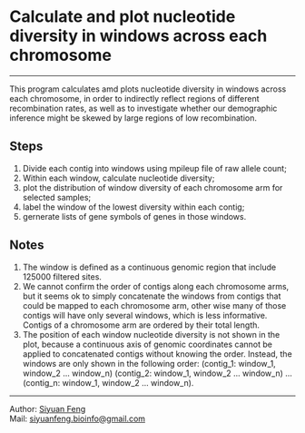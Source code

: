 # Calculate and plot nucleotide diversity in windows across each chromosome

----
This program calculates amd plots nucleotide diversity in windows across each chromosome, in order to indirectly reflect regions of different recombination rates, as well as to investigate whether our demographic inference might be skewed by large regions of low recombination.

## Steps
1. Divide each contig into windows using mpileup file of raw allele count;
2. Within each window, calculate nucleotide diversity;
3. plot the distribution of window diversity of each chromosome arm for selected samples;
4. label the window of the lowest diversity within each contig;
5. gernerate lists of gene symbols of genes in those windows.

## Notes
1. The window is defined as a continuous genomic region that include 125000 filtered sites.
2. We cannot confirm the order of contigs along each chromosome arms, but it seems ok to simply concatenate the windows from contigs that could be mapped to each chromosome arm, other wise many of those contigs will have only several windows, which is less informative. Contigs of a chromosome arm are ordered by their total length.
3. The position of each window nucleotide diversity is not shown in the plot, because a continuous axis of genomic coordinates cannot be applied to concatenated contigs without knowing the order. Instead, the windows are only shown in the following order: (contig_1: window_1, window_2 ... window_n) (contig_2: window_1, window_2 ... window_n) ... (contig_n: window_1, window_2 ... window_n). 

----
Author: [Siyuan Feng](https://scholar.google.com/citations?user=REHFXSsAAAAJ&hl)  
Mail: siyuanfeng.bioinfo@gmail.com
